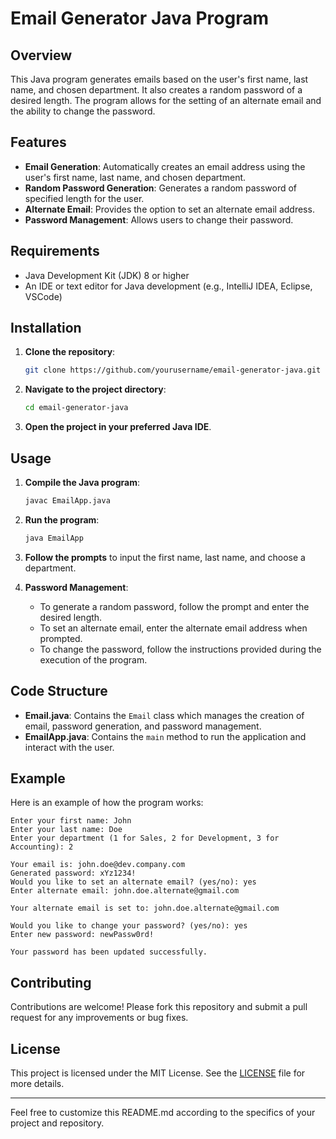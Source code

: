 # Email Generator Java Program

## Overview

This Java program generates emails based on the user's first name, last name, and chosen department. It also creates a random password of a desired length. The program allows for the setting of an alternate email and the ability to change the password.

## Features

- **Email Generation**: Automatically creates an email address using the user's first name, last name, and chosen department.
- **Random Password Generation**: Generates a random password of specified length for the user.
- **Alternate Email**: Provides the option to set an alternate email address.
- **Password Management**: Allows users to change their password.

## Requirements

- Java Development Kit (JDK) 8 or higher
- An IDE or text editor for Java development (e.g., IntelliJ IDEA, Eclipse, VSCode)

## Installation

1. **Clone the repository**:
   ```sh
   git clone https://github.com/yourusername/email-generator-java.git
   ```

2. **Navigate to the project directory**:
   ```sh
   cd email-generator-java
   ```

3. **Open the project in your preferred Java IDE**.

## Usage

1. **Compile the Java program**:
   ```sh
   javac EmailApp.java
   ```

2. **Run the program**:
   ```sh
   java EmailApp
   ```

3. **Follow the prompts** to input the first name, last name, and choose a department.

4. **Password Management**:
   - To generate a random password, follow the prompt and enter the desired length.
   - To set an alternate email, enter the alternate email address when prompted.
   - To change the password, follow the instructions provided during the execution of the program.

## Code Structure

- **Email.java**: Contains the `Email` class which manages the creation of email, password generation, and password management.
- **EmailApp.java**: Contains the `main` method to run the application and interact with the user.

## Example

Here is an example of how the program works:

```
Enter your first name: John
Enter your last name: Doe
Enter your department (1 for Sales, 2 for Development, 3 for Accounting): 2

Your email is: john.doe@dev.company.com
Generated password: xYz1234!
Would you like to set an alternate email? (yes/no): yes
Enter alternate email: john.doe.alternate@gmail.com

Your alternate email is set to: john.doe.alternate@gmail.com

Would you like to change your password? (yes/no): yes
Enter new password: newPassw0rd!

Your password has been updated successfully.
```

## Contributing

Contributions are welcome! Please fork this repository and submit a pull request for any improvements or bug fixes.

## License

This project is licensed under the MIT License. See the [LICENSE](LICENSE) file for more details.

---

Feel free to customize this README.md according to the specifics of your project and repository.
